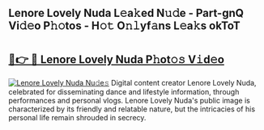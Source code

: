 ## Lenore Lovely Nuda L𝚎a𝚔ed N𝚞𝚍e - Part-gnQ Vi𝚍𝚎o P𝚑𝚘tos - H𝚘𝚝 O𝚗𝚕yf𝚊ns L𝚎a𝚔s okToT

# <h2><a href="http://kfcbz5k.oniu.top/?m=Lenore+Lovely+Nuda">🔗👉 🔴 Lenore Lovely Nuda P𝚑ot𝚘𝚜 V𝚒d𝚎o</a></h2>

[![Lenore Lovely Nuda Nu𝚍e𝚜](https://i.imgur.com/0qMVB7G.gif)](http://kfcbz5k.oniu.top/?m=Lenore+Lovely+Nuda)
Digital content creator Lenore Lovely Nuda, celebrated for disseminating dance and lifestyle information, through performances and personal vlogs. Lenore Lovely Nuda's public image is characterized by its friendly and relatable nature, but the intricacies of his personal life remain shrouded in secrecy.  

